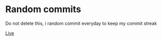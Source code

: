# Random commits

Do not delete this,  i random commit everyday to keep my commit streak

[Live ](https://nodejsmastery.github.io/dont-delete/)
